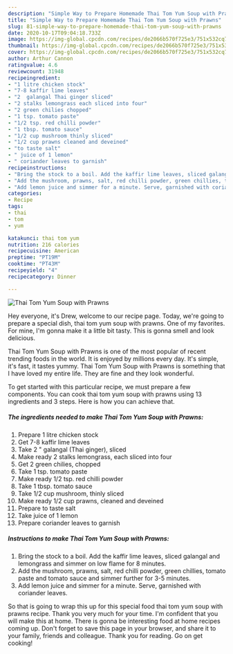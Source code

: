 ```yaml
---
description: "Simple Way to Prepare Homemade Thai Tom Yum Soup with Prawns"
title: "Simple Way to Prepare Homemade Thai Tom Yum Soup with Prawns"
slug: 81-simple-way-to-prepare-homemade-thai-tom-yum-soup-with-prawns
date: 2020-10-17T09:04:18.733Z
image: https://img-global.cpcdn.com/recipes/de2066b570f725e3/751x532cq70/thai-tom-yum-soup-with-prawns-recipe-main-photo.jpg
thumbnail: https://img-global.cpcdn.com/recipes/de2066b570f725e3/751x532cq70/thai-tom-yum-soup-with-prawns-recipe-main-photo.jpg
cover: https://img-global.cpcdn.com/recipes/de2066b570f725e3/751x532cq70/thai-tom-yum-soup-with-prawns-recipe-main-photo.jpg
author: Arthur Cannon
ratingvalue: 4.6
reviewcount: 31948
recipeingredient:
- "1 litre chicken stock"
- "7-8 kaffir lime leaves"
- "2  galangal Thai ginger sliced"
- "2 stalks lemongrass each sliced into four"
- "2 green chilies chopped"
- "1 tsp. tomato paste"
- "1/2 tsp. red chilli powder"
- "1 tbsp. tomato sauce"
- "1/2 cup mushroom thinly sliced"
- "1/2 cup prawns cleaned and deveined"
- "to taste salt"
- " juice of 1 lemon"
- " coriander leaves to garnish"
recipeinstructions:
- "Bring the stock to a boil. Add the kaffir lime leaves, sliced galangal and lemongrass and simmer on low flame for 8 minutes."
- "Add the mushroom, prawns, salt, red chilli powder, green chillies, tomato paste and tomato sauce and simmer further for 3-5 minutes."
- "Add lemon juice and simmer for a minute. Serve, garnished with coriander leaves."
categories:
- Recipe
tags:
- thai
- tom
- yum

katakunci: thai tom yum 
nutrition: 216 calories
recipecuisine: American
preptime: "PT19M"
cooktime: "PT43M"
recipeyield: "4"
recipecategory: Dinner

---
```



![Thai Tom Yum Soup with Prawns](https://img-global.cpcdn.com/recipes/de2066b570f725e3/751x532cq70/thai-tom-yum-soup-with-prawns-recipe-main-photo.jpg)

Hey everyone, it's Drew, welcome to our recipe page. Today, we're going to prepare a special dish, thai tom yum soup with prawns. One of my favorites. For mine, I'm gonna make it a little bit tasty. This is gonna smell and look delicious.

Thai Tom Yum Soup with Prawns is one of the most popular of recent trending foods in the world. It is enjoyed by millions every day. It's simple, it's fast, it tastes yummy. Thai Tom Yum Soup with Prawns is something that I have loved my entire life. They are fine and they look wonderful.




To get started with this particular recipe, we must prepare a few components. You can cook thai tom yum soup with prawns using 13 ingredients and 3 steps. Here is how you can achieve that.

<!--inarticleads1-->

##### The ingredients needed to make Thai Tom Yum Soup with Prawns:

1. Prepare 1 litre chicken stock
1. Get 7-8 kaffir lime leaves
1. Take 2 &#34; galangal (Thai ginger), sliced
1. Make ready 2 stalks lemongrass, each sliced into four
1. Get 2 green chilies, chopped
1. Take 1 tsp. tomato paste
1. Make ready 1/2 tsp. red chilli powder
1. Take 1 tbsp. tomato sauce
1. Take 1/2 cup mushroom, thinly sliced
1. Make ready 1/2 cup prawns, cleaned and deveined
1. Prepare to taste salt
1. Take  juice of 1 lemon
1. Prepare  coriander leaves to garnish




<!--inarticleads2-->

##### Instructions to make Thai Tom Yum Soup with Prawns:

1. Bring the stock to a boil. Add the kaffir lime leaves, sliced galangal and lemongrass and simmer on low flame for 8 minutes.
1. Add the mushroom, prawns, salt, red chilli powder, green chillies, tomato paste and tomato sauce and simmer further for 3-5 minutes.
1. Add lemon juice and simmer for a minute. Serve, garnished with coriander leaves.




So that is going to wrap this up for this special food thai tom yum soup with prawns recipe. Thank you very much for your time. I'm confident that you will make this at home. There is gonna be interesting food at home recipes coming up. Don't forget to save this page in your browser, and share it to your family, friends and colleague. Thank you for reading. Go on get cooking!
